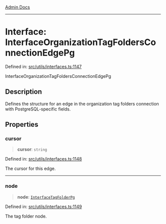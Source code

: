 [Admin Docs](/)

---

# Interface: InterfaceOrganizationTagFoldersConnectionEdgePg

Defined in: [src/utils/interfaces.ts:1147](https://github.com/PalisadoesFoundation/talawa-admin/blob/main/src/utils/interfaces.ts#L1147)

InterfaceOrganizationTagFoldersConnectionEdgePg

## Description

Defines the structure for an edge in the organization tag folders connection with PostgreSQL-specific fields.

## Properties

### cursor

> **cursor**: `string`

Defined in: [src/utils/interfaces.ts:1148](https://github.com/PalisadoesFoundation/talawa-admin/blob/main/src/utils/interfaces.ts#L1148)

The cursor for this edge.

---

### node

> **node**: [`InterfaceTagFolderPg`](InterfaceTagFolderPg.md)

Defined in: [src/utils/interfaces.ts:1149](https://github.com/PalisadoesFoundation/talawa-admin/blob/main/src/utils/interfaces.ts#L1149)

The tag folder node.
